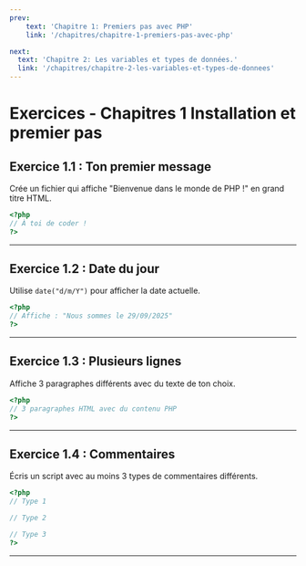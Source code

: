 ```yaml
---
prev: 
    text: 'Chapitre 1: Premiers pas avec PHP'
    link: '/chapitres/chapitre-1-premiers-pas-avec-php'

next:
  text: 'Chapitre 2: Les variables et types de données.'
  link: '/chapitres/chapitre-2-les-variables-et-types-de-donnees'
---
```


# Exercices - Chapitres 1 Installation et premier pas

## Exercice 1.1 : Ton premier message
Crée un fichier qui affiche "Bienvenue dans le monde de PHP !" en grand titre HTML.

```php
<?php
// À toi de coder !
?>
```

---

## Exercice 1.2 : Date du jour
Utilise `date("d/m/Y")` pour afficher la date actuelle.

```php
<?php
// Affiche : "Nous sommes le 29/09/2025"
?>
```

---

## Exercice 1.3 : Plusieurs lignes
Affiche 3 paragraphes différents avec du texte de ton choix.

```php
<?php
// 3 paragraphes HTML avec du contenu PHP
?>
```

---

## Exercice 1.4 : Commentaires
Écris un script avec au moins 3 types de commentaires différents.

```php
<?php
// Type 1

// Type 2

// Type 3
?>
```

---



